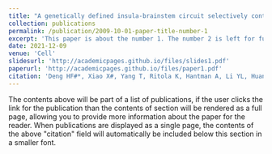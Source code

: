 ```yaml
---
title: "A genetically defined insula-brainstem circuit selectively controls motivational vigor"
collection: publications
permalink: /publication/2009-10-01-paper-title-number-1
excerpt: 'This paper is about the number 1. The number 2 is left for future work.'
date: 2021-12-09
venue: 'Cell'
slidesurl: 'http://academicpages.github.io/files/slides1.pdf'
paperurl: 'http://academicpages.github.io/files/paper1.pdf'
citation: 'Deng HF#*, Xiao X#, Yang T, Ritola K, Hantman A, Li YL, Huang ZJ, Li B*(2021). A genetically defined insula-brainstem circuit selectively controls motivational vigor. Cell. 184(26): 6344-6360.e18(*corresponding author,#co-first author)'
---
```


The contents above will be part of a list of publications, if the user clicks the link for the publication than the contents of section will be rendered as a full page, allowing you to provide more information about the paper for the reader. When publications are displayed as a single page, the contents of the above "citation" field will automatically be included below this section in a smaller font.
